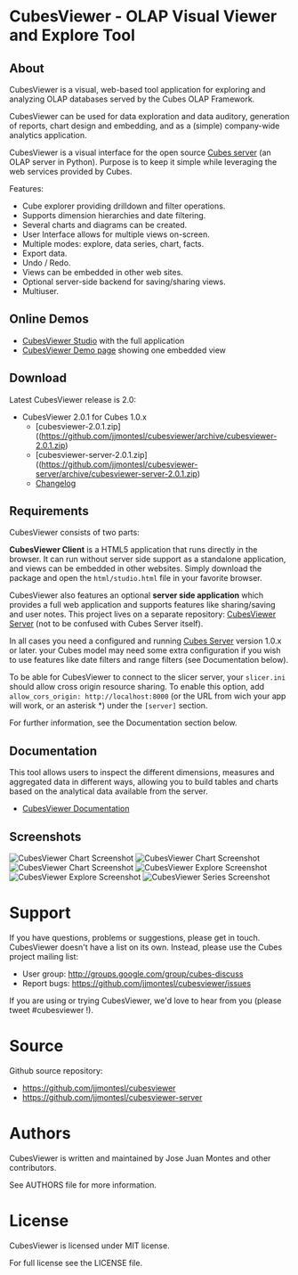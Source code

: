 CubesViewer - OLAP Visual Viewer and Explore Tool
=================================================

About
-----


CubesViewer is a visual, web-based tool application for exploring and analyzing
OLAP databases served by the Cubes OLAP Framework.

CubesViewer can be used for data exploration and data auditory,
generation of reports, chart design and embedding,
and as a (simple) company-wide analytics application.

CubesViewer is a visual interface for the
open source [Cubes server](http://databrewery.org/cubes.html) (an OLAP server in Python).
Purpose is to keep it simple while leveraging the web services provided by Cubes.


Features:

* Cube explorer providing drilldown and filter operations.
* Supports dimension hierarchies and date filtering.
* Several charts and diagrams can be created.
* User Interface allows for multiple views on-screen.
* Multiple modes: explore, data series, chart, facts.
* Export data.
* Undo / Redo.
* Views can be embedded in other web sites.
* Optional server-side backend for saving/sharing views.
* Multiuser.

Online Demos
------------

* [CubesViewer Studio](http://jjmontesl.github.io/cubesviewer/studio.html) with the full application
* [CubesViewer Demo page](http://jjmontesl.github.io/cubesviewer/index.html) showing one embedded view

Download
--------

Latest CubesViewer release is 2.0:

* CubesViewer 2.0.1 for Cubes 1.0.x
  * [cubesviewer-2.0.1.zip]((https://github.com/jjmontesl/cubesviewer/archive/cubesviewer-2.0.1.zip)
  * [cubesviewer-server-2.0.1.zip]((https://github.com/jjmontesl/cubesviewer-server/archive/cubesviewer-server-2.0.1.zip)
  * [Changelog](https://github.com/jjmontesl/cubesviewer/blob/2.0.1/CHANGES.txt)


Requirements
------------

CubesViewer consists of two parts:

**CubesViewer Client** is a HTML5 application that runs directly in the browser.
It can run without server side support as a standalone application, and
views can be embedded in other websites. Simply
download the package and open the `html/studio.html` file in your favorite browser.

CubesViewer also features an optional **server side application**
which provides a full web application and supports features like sharing/saving and user notes.
This project lives on a separate repository:
[CubesViewer Server](https://github.com/jjmontesl/cubesviewer-server)
(not to be confused with Cubes Server itself).

In all cases you need a configured and running [Cubes Server](http://databrewery.org/cubes.html) version 1.0.x or later.
your Cubes model may need some extra configuration if you wish to use features like date
filters and range filters (see Documentation below).

To be able for CubesViewer to connect to the slicer server, your `slicer.ini` should allow cross origin resource
sharing. To enable this option, add `allow_cors_origin: http://localhost:8000` (or the URL from wich your app will work,
or an asterisk *) under the `[server]` section.

For further information, see the Documentation section below.

Documentation
-------------

This tool allows users to inspect the different dimensions, measures and
aggregated data in different ways, allowing you to build tables and charts
based on the analytical data available from the server.

* [CubesViewer Documentation](https://github.com/jjmontesl/cubesviewer/blob/master/doc/guide/index.md)

Screenshots
-----------

![CubesViewer Chart Screenshot](https://raw.github.com/jjmontesl/cubesviewer/master/doc/screenshots/view-chart-2.png "CubesViewer Chart")
![CubesViewer Chart Screenshot](https://raw.github.com/jjmontesl/cubesviewer/master/doc/screenshots/view-chart-3-notes.png "CubesViewer Chart")
![CubesViewer Chart Screenshot](https://raw.github.com/jjmontesl/cubesviewer/master/doc/screenshots/view-chart-1.png "CubesViewer Chart")
![CubesViewer Explore Screenshot](https://raw.github.com/jjmontesl/cubesviewer/master/doc/screenshots/view-explore-1.png "CubesViewer Explore")
![CubesViewer Explore Screenshot](https://raw.github.com/jjmontesl/cubesviewer/master/doc/screenshots/view-explore-2.png "CubesViewer Explore")
![CubesViewer Series Screenshot](https://raw.github.com/jjmontesl/cubesviewer/master/doc/screenshots/view-series-1.png "CubesViewer Series")

Support
=======

If you have questions, problems or suggestions, please get in touch.
CubesViewer doesn't have a list on its own. Instead, please use
the Cubes project mailing list:

* User group: http://groups.google.com/group/cubes-discuss
* Report bugs: https://github.com/jjmontesl/cubesviewer/issues

If you are using or trying CubesViewer, we'd love to hear from you (please tweet #cubesviewer !).

Source
======

Github source repository:

* https://github.com/jjmontesl/cubesviewer
* https://github.com/jjmontesl/cubesviewer-server

Authors
=======

CubesViewer is written and maintained by Jose Juan Montes
and other contributors.

See AUTHORS file for more information.

License
=======

CubesViewer is licensed under MIT license.

For full license see the LICENSE file.

